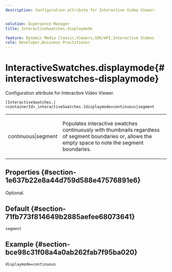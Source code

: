 ```yaml
---
description: Configuration attribute for Interactive Video Viewer.


solution: Experience Manager
title: InteractiveSwatches.displaymode

feature: Dynamic Media Classic,Viewers,SDK/API,Interactive Videos
role: Developer,Business Practitioner
---
```


# InteractiveSwatches.displaymode{#interactiveswatches-displaymode}

Configuration attribute for Interactive Video Viewer.

 `[InteractiveSwatches.|<containerId>_interactiveSwatches.]displaymode=continuous|segment`

<table id="table_441553CD34C94A58A9D7CBF772DEDDB6"> 
 <tbody> 
  <tr> 
   <td colname="col1"> <p> <span class="codeph"> continuous|segment</span> </p> </td> 
   <td colname="col2"> <p> Populates interactive swatches continuously with thumbnails regardless of segment boundaries or, allows the empty space to note the segment boundaries. </p> </td> 
  </tr> 
 </tbody> 
</table>

## Properties {#section-1e637b22e8a44d759d588e47576891e6}

Optional.

## Default {#section-71fb773f814649b2885aefee68073641}

`segment`

## Example {#section-bce98c31f08a4a0ab262fab7f95ba020}

```
displaymode=continuous
```

